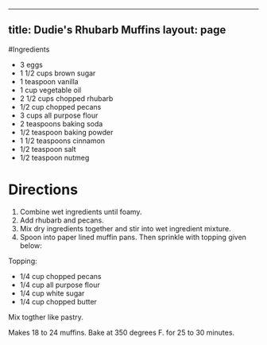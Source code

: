 
---
title: Dudie's Rhubarb Muffins
layout: page
---

#Ingredients

* 3 eggs
* 1 1/2 cups brown sugar
* 1 teaspoon vanilla
* 1 cup vegetable oil
* 2 1/2 cups chopped rhubarb
* 1/2 cup chopped pecans
* 3 cups all purpose flour
* 2 teaspoons baking soda
* 1/2 teaspoon baking powder
* 1 1/2 teaspoons cinnamon
* 1/2 teaspoon salt
* 1/2 teaspoon nutmeg

# Directions

1. Combine wet ingredients until foamy.
1. Add rhubarb and pecans.
1. Mix dry ingredients together and stir into wet ingredient mixture.
1. Spoon into paper lined muffin pans. Then sprinkle with topping given below:

Topping:
* 1/4 cup chopped pecans
* 1/4 cup all purpose flour
* 1/4 cup white sugar
* 1/4 cup chopped butter

Mix togther like pastry. 

Makes 18 to 24 muffins. Bake at 350 degrees F. for 25 to 30 minutes.
